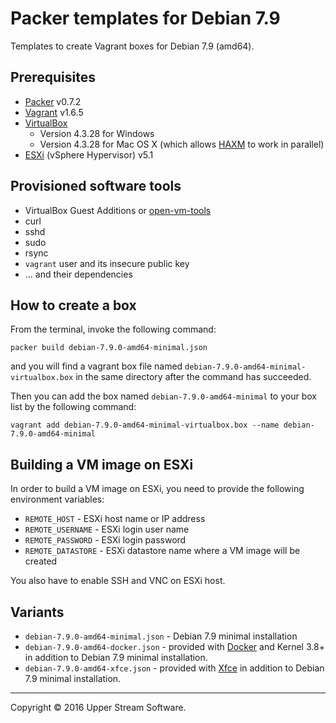 # Packer templates for Debian 7.9

Templates to create Vagrant boxes for Debian 7.9 (amd64).

## Prerequisites

* [Packer] v0.7.2
* [Vagrant] v1.6.5
* [VirtualBox]
	* Version 4.3.28 for Windows
	* Version 4.3.28 for Mac OS X (which allows [HAXM] to work in parallel)
* [ESXi] (vSphere Hypervisor) v5.1

[ESXi]: http://www.vmware.com/products/vsphere-hypervisor
        "Free VMware vSphere Hypervisor, Free Virtualization (ESXi)"
[HAXM]: https://software.intel.com/en-us/android/articles/intel-hardware-accelerated-execution-manager
        "Intel&reg; Hardware Accelerated Execution Manager"
[Packer]: https://www.packer.io/ "Packer by HashiCorp"
[Vagrant]: https://www.vagrantup.com/ "Vagrant"
[VirtualBox]: https://www.virtualbox.org/ "Oracle VM VirtualBox"

## Provisioned software tools

* VirtualBox Guest Additions or [open-vm-tools]
* curl
* sshd
* sudo
* rsync
* `vagrant` user and its insecure public key
* ... and their dependencies

[open-vm-tools]: https://github.com/vmware/open-vm-tools "Official repository of VMware open-vm-tools project"

## How to create a box

From the terminal, invoke the following command:

	packer build debian-7.9.0-amd64-minimal.json

and you will find a vagrant box file named `debian-7.9.0-amd64-minimal-virtualbox.box`
in the same directory after the command has succeeded.

Then you can add the box named `debian-7.9.0-amd64-minimal` to your box list
by the following command:

	vagrant add debian-7.9.0-amd64-minimal-virtualbox.box --name debian-7.9.0-amd64-minimal

## Building a VM image on ESXi

In order to build a VM image on ESXi, you need to provide the following environment variables:

* `REMOTE_HOST` - ESXi host name or IP address
* `REMOTE_USERNAME` - ESXi login user name
* `REMOTE_PASSWORD` - ESXi login password
* `REMOTE_DATASTORE` - ESXi datastore name where a VM image will be created

You also have to enable SSH and VNC on ESXi host.

## Variants

* `debian-7.9.0-amd64-minimal.json` - Debian 7.9 minimal installation
* `debian-7.9.0-amd64-docker.json` - provided with [Docker] and Kernel 3.8+ in addition to Debian 7.9 minimal installation.
* `debian-7.9.0-amd64-xfce.json` - provided with [Xfce] in addition to Debian 7.9 minimal installation.

[Docker]: https://www.docker.com/ "Docker - Build, Ship and Run Any App, Anywhere"
[Xfce]: http://www.xfce.org/ "Xfce Desktop Environment"

- - -

Copyright &copy; 2016 Upper Stream Software.
